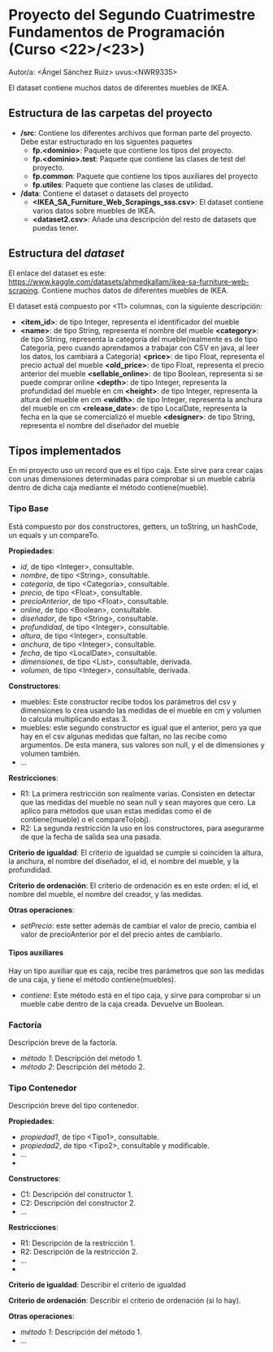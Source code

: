 # Proyecto del Segundo Cuatrimestre Fundamentos de Programación (Curso  \<22\>/\<23\>)
Autor/a: \<Ángel Sánchez Ruiz\>   uvus:\<NWR9335\>

El dataset contiene muchos datos de diferentes muebles de IKEA.

## Estructura de las carpetas del proyecto

* **/src**: Contiene los diferentes archivos que forman parte del proyecto. Debe estar estructurado en los siguentes paquetes
  * **fp.\<dominio\>**: Paquete que contiene los tipos del proyecto.
  * **fp.\<dominio\>.test**: Paquete que contiene las clases de test del proyecto.
  * **fp.common**: Paquete que contiene los tipos auxiliares del proyecto
  * **fp.utiles**:  Paquete que contiene las clases de utilidad. 
* **/data**: Contiene el dataset o datasets del proyecto
    * **\<IKEA_SA_Furniture_Web_Scrapings_sss.csv\>**: El dataset contiene varios datos sobre muebles de IKEA.
    * **\<dataset2.csv\>**: Añade una descripción del resto de datasets que puedas tener.
    
## Estructura del *dataset*

El enlace del dataset es este: https://www.kaggle.com/datasets/ahmedkallam/ikea-sa-furniture-web-scraping. Contiene muchos datos de diferentes muebles de IKEA.

El dataset está compuesto por \<11\> columnas, con la siguiente descripción:

* **\<item_id>**: de tipo Integer, representa el identificador del mueble
* **\<name>**: de tipo String, representa el nombre del mueble
  **\<category>**: de tipo String, representa la categoría del mueble(realmente es de tipo Categoria, pero cuando aprendamos a trabajar con CSV en java, al leer los datos, los cambiará a Categoria)
  **\<price>**: de tipo Float, representa el precio actual del mueble
  **\<old_price>**: de tipo Float, representa el precio anterior del mueble
  **\<sellable_online>**: de tipo Boolean, representa si se puede comprar online
  **\<depth>**: de tipo Integer, representa la profundidad del mueble en cm
  **\<height>**: de tipo Integer, representa la altura del mueble en cm
  **\<width>**: de tipo Integer, representa la anchura del mueble en cm
  **\<release_date>**: de tipo LocalDate, representa la fecha en la que se comercializó el mueble
  **\<designer>**: de tipo String, representa el nombre del diseñador del mueble

## Tipos implementados

 En mi proyecto uso un record que es el tipo caja. Este sirve para crear cajas con unas dimensiones determinadas para comprobar si un mueble cabría dentro de dicha caja mediante el método contiene(mueble).

### Tipo Base
Está compuesto por dos constructores, getters, un toString, un hashCode, un equals y un compareTo.

**Propiedades**:

- _id_, de tipo \<Integer\>, consultable.
- _nombre_, de tipo \<String\>, consultable.
- _categoria_, de tipo \<Categoria\>, consultable.
- _precio_, de tipo \<Float\>, consultable.
- _precioAnterior_, de tipo \<Float\>, consultable.
- _online_, de tipo \<Boolean\>, consultable.
- _diseñador_, de tipo \<String\>, consultable.
- _profundidad_, de tipo \<Integer\>, consultable.
- _altura_, de tipo \<Integer\>, consultable.
- _anchura_, de tipo \<Integer\>, consultable.
- _fecha_, de tipo \<LocalDate\>, consultable.
- _dimensiones_, de tipo \<List<Integer>\>, consultable, derivada.
- _volumen_, de tipo \<Integer\>, consultable, derivada.

**Constructores**: 

- muebles: Este constructor recibe todos los parámetros del csv y dimensiones lo crea usando las medidas de el mueble en cm y volumen lo calcula multiplicando estas 3.
- muebles: este segundo constructor es igual que el anterior, pero ya que hay en el csv algunas medidas que faltan, no las recibe como argumentos. De esta manera, sus valores son null, y el de dimensiones y volumen también.
- ...

**Restricciones**:
 
- R1: La primera restricción son realmente varias. Consisten en detectar que las medidas del mueble no sean null y sean mayores que cero. La aplico para métodos que usan estas medidas como el de contiene(mueble) o el compareTo(obj).
- R2: La segunda restricción la uso en los constructores, para asegurarme de que la fecha de salida sea una pasada.
 
**Criterio de igualdad**: El criterio de igualdad se cumple si coinciden la altura, la anchura, el nombre del diseñador, el id, el nombre del mueble, y la profundidad.

**Criterio de ordenación**: El criterio de ordenación es en este orden: el id, el nombre del mueble, el nombre del creador, y las medidas.

**Otras operaciones**:
 
-	_setPrecio_: este setter además de cambiar el valor de precio, cambia el valor de precioAnterior por el del precio antes de cambiarlo.

#### Tipos auxiliares
Hay un tipo auxiliar que es caja, recibe tres parámetros que son las medidas de una caja, y tiene el método contiene(muebles).

-	_contiene_: Este método está en el tipo caja, y sirve para comprobar si un mueble cabe dentro de la caja creada. Devuelve un Boolean.

### Factoría
Descripción breve de la factoría.

- _método 1_: Descripción del método 1.
-	_método 2_: Descripción del método 2.

### Tipo Contenedor

Descripción breve del tipo contenedor.

**Propiedades**:

- _propiedad1_, de tipo \<Tipo1\>, consultable. 
- _propiedad2_, de tipo \<Tipo2\>, consultable y modificable. 
- ...
- 
**Constructores**: 

- C1: Descripción del constructor 1.
- C2: Descripción del constructor 2.
- ...

**Restricciones**:
 
- R1: Descripción de la restricción 1.
- R2: Descripción de la restricción 2.
- ...
- 
**Criterio de igualdad**: Describir el criterio de igualdad

**Criterio de ordenación**: Describir el criterio de ordenación (si lo hay).

**Otras operaciones**:
 
-	_método 1_: Descripción del método 1.
- ...
